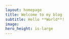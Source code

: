 ```yaml
---
layout: homepage
title: Welcome to my blog
subtitle: Hello **World**!
image: 
hero_height: is-large
---
```


<!---
https://jekyllrb.com/docs/posts/#displaying-an-index-of-posts
--->

<!---
Posts:

<ul>
  {% for post in site.posts %}
    <li>
      <a href="{{ site.url }}/{{ post.url }}">{{ post.title }}</a>
      <time datetime="{{ post.date | date: "%Y-%m-%d" }}">{{ post.date | date_to_long_string }}</time>
      {{ post.excerpt }}
    </li>
  {% endfor %}
</ul>
--->
